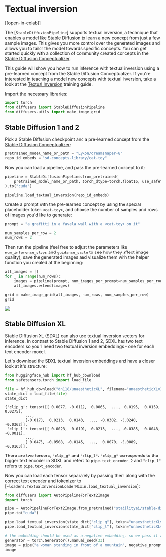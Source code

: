 <!--Copyright 2023 The HuggingFace Team. All rights reserved.

Licensed under the Apache License, Version 2.0 (the "License"); you may not use this file except in compliance with
the License. You may obtain a copy of the License at

http://www.apache.org/licenses/LICENSE-2.0

Unless required by applicable law or agreed to in writing, software distributed under the License is distributed on
an "AS IS" BASIS, WITHOUT WARRANTIES OR CONDITIONS OF ANY KIND, either express or implied. See the License for the
specific language governing permissions and limitations under the License.
-->

# Textual inversion

[[open-in-colab]]

The [`StableDiffusionPipeline`] supports textual inversion, a technique that enables a model like Stable Diffusion to learn a new concept from just a few sample images. This gives you more control over the generated images and allows you to tailor the model towards specific concepts. You can get started quickly with a collection of community created concepts in the [Stable Diffusion Conceptualizer](https://huggingface.co/spaces/sd-concepts-library/stable-diffusion-conceptualizer).

This guide will show you how to run inference with textual inversion using a pre-learned concept from the Stable Diffusion Conceptualizer. If you're interested in teaching a model new concepts with textual inversion, take a look at the [Textual Inversion](../training/text_inversion) training guide.

Import the necessary libraries:

```py
import torch
from diffusers import StableDiffusionPipeline
from diffusers.utils import make_image_grid
```

## Stable Diffusion 1 and 2

Pick a Stable Diffusion checkpoint and a pre-learned concept from the [Stable Diffusion Conceptualizer](https://huggingface.co/spaces/sd-concepts-library/stable-diffusion-conceptualizer):

```py
pretrained_model_name_or_path = "Lykon/dreamshaper-8"
repo_id_embeds = "sd-concepts-library/cat-toy"
```

Now you can load a pipeline, and pass the pre-learned concept to it:

```py
pipeline = StableDiffusionPipeline.from_pretrained(
    pretrained_model_name_or_path, torch_dtype=torch.float16, use_safetensors=True
).to("cuda")

pipeline.load_textual_inversion(repo_id_embeds)
```

Create a prompt with the pre-learned concept by using the special placeholder token `<cat-toy>`, and choose the number of samples and rows of images you'd like to generate:

```py
prompt = "a grafitti in a favela wall with a <cat-toy> on it"

num_samples_per_row = 2
num_rows = 2
```

Then run the pipeline (feel free to adjust the parameters like `num_inference_steps` and `guidance_scale` to see how they affect image quality), save the generated images and visualize them with the helper function you created at the beginning:

```py
all_images = []
for _ in range(num_rows):
    images = pipeline(prompt, num_images_per_prompt=num_samples_per_row, num_inference_steps=50, guidance_scale=7.5).images
    all_images.extend(images)

grid = make_image_grid(all_images, num_rows, num_samples_per_row)
grid
```

<div class="flex justify-center">
    <img src="https://huggingface.co/datasets/huggingface/documentation-images/resolve/main/diffusers/textual_inversion_inference.png">
</div>

## Stable Diffusion XL

Stable Diffusion XL (SDXL) can also use textual inversion vectors for inference. In contrast to Stable Diffusion 1 and 2, SDXL has two text encoders so you'll need two textual inversion embeddings - one for each text encoder model.

Let's download the SDXL textual inversion embeddings and have a closer look at it's structure:

```py
from huggingface_hub import hf_hub_download
from safetensors.torch import load_file

file = hf_hub_download("dn118/unaestheticXL", filename="unaestheticXLv31.safetensors")
state_dict = load_file(file)
state_dict
```

```
{'clip_g': tensor([[ 0.0077, -0.0112,  0.0065,  ...,  0.0195,  0.0159,  0.0275],
         ...,
         [-0.0170,  0.0213,  0.0143,  ..., -0.0302, -0.0240, -0.0362]],
 'clip_l': tensor([[ 0.0023,  0.0192,  0.0213,  ..., -0.0385,  0.0048, -0.0011],
         ...,
         [ 0.0475, -0.0508, -0.0145,  ...,  0.0070, -0.0089, -0.0163]],
```

There are two tensors, `"clip_g"` and `"clip_l"`.
`"clip_g"` corresponds to the bigger text encoder in SDXL and refers to
`pipe.text_encoder_2` and `"clip_l"` refers to `pipe.text_encoder`.

Now you can load each tensor separately by passing them along with the correct text encoder and tokenizer
to [`~loaders.TextualInversionLoaderMixin.load_textual_inversion`]:

```py
from diffusers import AutoPipelineForText2Image
import torch

pipe = AutoPipelineForText2Image.from_pretrained("stabilityai/stable-diffusion-xl-base-1.0", variant="fp16", torch_dtype=torch.float16)
pipe.to("cuda")

pipe.load_textual_inversion(state_dict["clip_g"], token="unaestheticXLv31", text_encoder=pipe.text_encoder_2, tokenizer=pipe.tokenizer_2)
pipe.load_textual_inversion(state_dict["clip_l"], token="unaestheticXLv31", text_encoder=pipe.text_encoder, tokenizer=pipe.tokenizer)

# the embedding should be used as a negative embedding, so we pass it as a negative prompt
generator = torch.Generator().manual_seed(33)
image = pipe("a woman standing in front of a mountain", negative_prompt="unaestheticXLv31", generator=generator).images[0]
image
```
